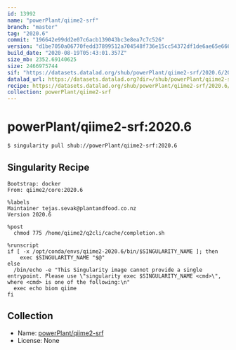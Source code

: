 ```yaml
---
id: 13992
name: "powerPlant/qiime2-srf"
branch: "master"
tag: "2020.6"
commit: "196642e99dd2e07c6acb139043bc3e8ea7c7c526"
version: "d1be7050a06770fedd37899512a704548f736e15cc54372df1de6ae65e666153"
build_date: "2020-08-19T05:43:01.357Z"
size_mb: 2352.69140625
size: 2466975744
sif: "https://datasets.datalad.org/shub/powerPlant/qiime2-srf/2020.6/2020-08-19-196642e9-d1be7050/d1be7050a06770fedd37899512a704548f736e15cc54372df1de6ae65e666153.sif"
datalad_url: https://datasets.datalad.org?dir=/shub/powerPlant/qiime2-srf/2020.6/2020-08-19-196642e9-d1be7050/
recipe: https://datasets.datalad.org/shub/powerPlant/qiime2-srf/2020.6/2020-08-19-196642e9-d1be7050/Singularity
collection: powerPlant/qiime2-srf
---
```


# powerPlant/qiime2-srf:2020.6

```bash
$ singularity pull shub://powerPlant/qiime2-srf:2020.6
```

## Singularity Recipe

```singularity
Bootstrap: docker
From: qiime2/core:2020.6

%labels
Maintainer tejas.sevak@plantandfood.co.nz
Version 2020.6

%post
  chmod 775 /home/qiime2/q2cli/cache/completion.sh

%runscript
if [ -x /opt/conda/envs/qiime2-2020.6/bin/$SINGULARITY_NAME ]; then
    exec $SINGULARITY_NAME "$@"
else
  /bin/echo -e "This Singularity image cannot provide a single entrypoint. Please use \"singularity exec $SINGULARITY_NAME <cmd>\", where <cmd> is one of the following:\n"
  exec echo biom qiime
fi
```

## Collection

 - Name: [powerPlant/qiime2-srf](https://github.com/powerPlant/qiime2-srf)
 - License: None

